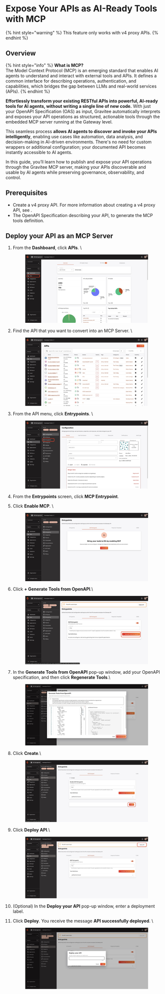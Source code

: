 # Expose Your APIs as AI-Ready Tools with MCP

{% hint style="warning" %}
This feature only works with v4 proxy APIs.
{% endhint %}

## Overview

{% hint style="info" %}
**What is MCP?**\
The Model Context Protocol (MCP) is an emerging standard that enables AI agents to understand and interact with external tools and APIs. It defines a common interface for describing operations, authentication, and capabilities, which bridges the gap between LLMs and real-world services (APIs).
{% endhint %}

**Effortlessly transform your existing RESTful APIs into powerful, AI-ready tools for AI agents, without writing a single line of new code.** With just your OpenAPI Specification (OAS) as input, Gravitee automatically interprets and exposes your API operations as structured, actionable tools through the embedded MCP server running at the Gateway level.

This seamless process **allows AI agents to discover and invoke your APIs intelligently**, enabling use cases like automation, data analysis, and decision-making in AI-driven environments. There's no need for custom wrappers or additional configuration; your documented API becomes instantly accessible to AI agents.

In this guide, you’ll learn how to publish and expose your API operations through the Gravitee MCP server, making your APIs discoverable and usable by AI agents while preserving governance, observability, and control.

## Prerequisites

* Create a v4 proxy API. For more information about creating a v4 proxy API, see .
* The OpenAPI Specification describing your API, to generate the MCP tools definition.&#x20;

## Deploy your API as an MCP Server

1.  From the **Dashboard**, click **APIs**.  \


    <figure><img src="../.gitbook/assets/3AFC7359-4334-44DE-A2AA-3732BE173718_1_201_a (1).jpeg" alt=""><figcaption></figcaption></figure>
2.  Find the API that you want to convert into an MCP Server. \


    <figure><img src="../.gitbook/assets/EFADEF2D-0D48-41A3-9668-C4C2A6F806DA_1_201_a.jpeg" alt=""><figcaption></figcaption></figure>
3.  From the API menu, click **Entrypoints**. \


    <figure><img src="../.gitbook/assets/35CF5451-4B63-46D3-B173-BEBBB47EAC95_1_201_a.jpeg" alt=""><figcaption></figcaption></figure>
4. From the **Entrypoints** screen, click **MCP Entrypoint**.
5.  Click **Enable MCP**. \


    <figure><img src="../.gitbook/assets/98908DA2-8C19-43DB-B89F-7C6E5E020F22_1_201_a.jpeg" alt=""><figcaption></figcaption></figure>
6.  Click **+ Generate Tools from OpenAPI**.\


    <figure><img src="../.gitbook/assets/2AA002A5-4D84-419D-8340-7600F9A9C5CD_1_201_a.jpeg" alt=""><figcaption></figcaption></figure>
7.  In the **Generate Tools from OpenAPI** pop-up window, add your OpenAPI specification, and then click **Regenerate Tools**.\


    <figure><img src="../.gitbook/assets/FF3E9B42-CABD-400C-9C01-45D59D1239ED_1_201_a.jpeg" alt=""><figcaption></figcaption></figure>
8.  Click **Create**.\


    <figure><img src="../.gitbook/assets/624D7AEF-49B6-433E-9340-501DD3D348ED_1_201_a.jpeg" alt=""><figcaption></figcaption></figure>
9.  Click **Deploy API**.\


    <figure><img src="../.gitbook/assets/D4C34EEE-4E78-45A8-A220-94AFF9B6FC15_1_201_a.jpeg" alt=""><figcaption></figcaption></figure>
10. (Optional) In the **Deploy your API** pop-up window, enter a deployment label.
11. Click **Deploy**. You receive the message **API successfully deployed**. \


    <figure><img src="../.gitbook/assets/B3BAF69E-C256-402C-B4F2-C45D15B9CDC9_1_201_a.jpeg" alt=""><figcaption></figcaption></figure>
